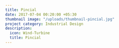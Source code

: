 ```yaml
---
title: Pincial
date: 2017-07-04 00:20:00 +05:30
thumbnail image: "/uploads/thumbnail-pincial.jpg"
project category: Industrial Design
description:
  icon: Wind-Turbine
  title: Pincial
---
```



